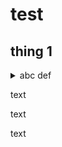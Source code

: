# test

## thing 1

<details>

<summary>abc def</summary>

* 111
* _222_ abc def
* **333 abc def**

## lorem ipsum,

quia dolor sit, amet, consectetur, adipisci velit, sed quia non numquam eius modi tempora incidunt, ut labore et dolore

### Header 3

three three three

## magnam aliquam

quaerat voluptatem. ut enim ad minima veniam, quis nostrum exercitationem ullam corporis suscipit laboriosam, nisi ut aliquid ex ea commodi consequatur? quis autem vel eum iure reprehenderit, qui in ea voluptate velit esse, quam nihil molestiae consequatur, vel illum, qui dolorem eum fugiat, quo voluptas nulla pariatur?

</details>

text

text

text
